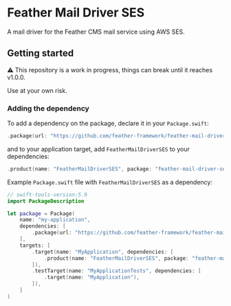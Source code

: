 # Feather Mail Driver SES

A mail driver for the Feather CMS mail service using AWS SES.

## Getting started

⚠️ This repository is a work in progress, things can break until it reaches v1.0.0. 

Use at your own risk.

### Adding the dependency

To add a dependency on the package, declare it in your `Package.swift`:

```swift
.package(url: "https://github.com/feather-framework/feather-mail-driver-ses", .upToNextMinor(from: "0.2.0")),
```

and to your application target, add `FeatherMailDriverSES` to your dependencies:

```swift
.product(name: "FeatherMailDriverSES", package: "feather-mail-driver-ses")
```

Example `Package.swift` file with `FeatherMailDriverSES` as a dependency:

```swift
// swift-tools-version:5.9
import PackageDescription

let package = Package(
    name: "my-application",
    dependencies: [
        .package(url: "https://github.com/feather-framework/feather-mail-driver-ses.git", .upToNextMinor(from: "0.2.0")),
    ],
    targets: [
        .target(name: "MyApplication", dependencies: [
            .product(name: "FeatherMailDriverSES", package: "feather-mail-driver-ses")
        ]),
        .testTarget(name: "MyApplicationTests", dependencies: [
            .target(name: "MyApplication"),
        ]),
    ]
)
```
